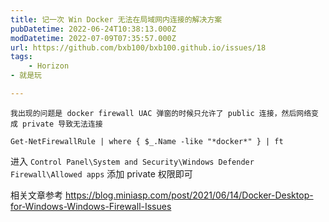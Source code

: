 ```yaml
---
title: 记一次 Win Docker 无法在局域网内连接的解决方案
pubDatetime: 2022-06-24T10:38:13.000Z
modDatetime: 2022-07-09T07:35:57.000Z
url: https://github.com/bxb100/bxb100.github.io/issues/18
tags:
    - Horizon
- 就是玩

---
```


    我出现的问题是 docker firewall UAC 弹窗的时候只允许了 public 连接，然后网络变成 private 导致无法连接

```shell
Get-NetFirewallRule | where { $_.Name -like "*docker*" } | ft
```

进入 `Control Panel\System and Security\Windows Defender Firewall\Allowed apps` 添加 private 权限即可

相关文章参考
https://blog.miniasp.com/post/2021/06/14/Docker-Desktop-for-Windows-Windows-Firewall-Issues
